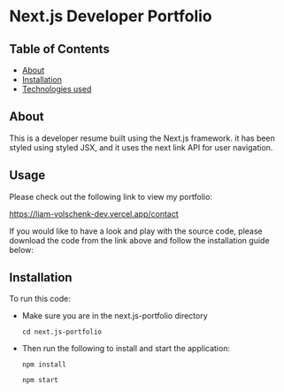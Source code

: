 # Next.js Developer Portfolio


 ## Table of Contents
  <ul>
    <li><a href="#about">About</a></li>
    <li><a href="#installation">Installation</a></li>
    <li><a href="#technologies">Technologies used</a></li>
  </ul>


## About

This is a developer resume built using the Next.js framework. it has been styled using styled JSX, and it uses the next link API for user navigation.

## Usage

Please check out the following link to view my portfolio:

https://liam-volschenk-dev.vercel.app/contact

If you would like to have a look and play with the source code, please download the code from the link above and follow the installation guide below:


## Installation
To run this code:
* Make sure you are in the next.js-portfolio  directory

  ```cd next.js-portfolio```

* Then run the following to install and start the application:

   ```npm install```

   ```npm start```

